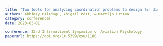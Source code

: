 ```yaml
---
title: "Two tools for analyzing coordination problems to design for distributed work: A case study in urban air mobility"
authors: Abhinay Paladugu, Abigail Post, & Martijn IJtsma
category: conferences
date: 2023-05-01

conference: 23rd International Symposium on Aviation Psychology
paperurl: https://doi.org/10.5399/osu/1188
---
```


